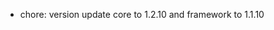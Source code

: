 <!-- The pattern we follow here is to keep the changelog for the latest version -->
<!-- Old changelogs are automatically attached to the GitHub releases -->

- chore: version update core to 1.2.10 and framework to 1.1.10
